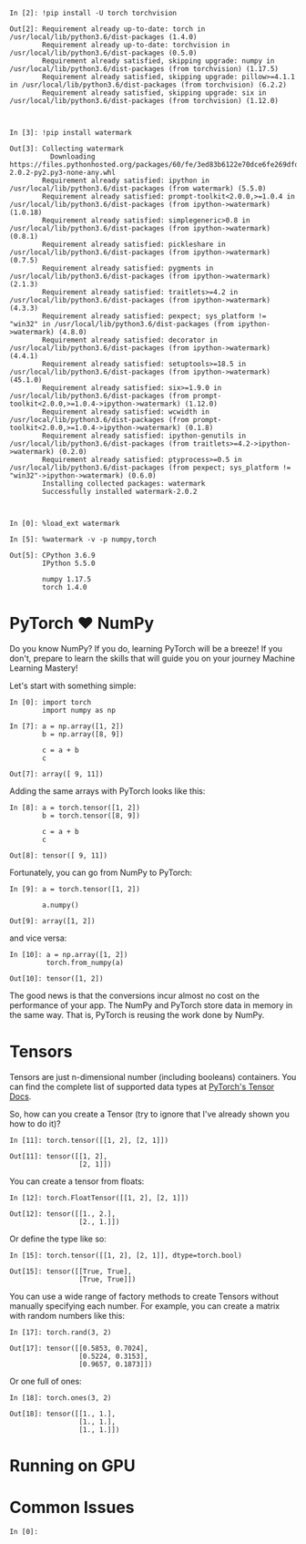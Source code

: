     In [2]: !pip install -U torch torchvision
    
    Out[2]: Requirement already up-to-date: torch in /usr/local/lib/python3.6/dist-packages (1.4.0)
            Requirement already up-to-date: torchvision in /usr/local/lib/python3.6/dist-packages (0.5.0)
            Requirement already satisfied, skipping upgrade: numpy in /usr/local/lib/python3.6/dist-packages (from torchvision) (1.17.5)
            Requirement already satisfied, skipping upgrade: pillow>=4.1.1 in /usr/local/lib/python3.6/dist-packages (from torchvision) (6.2.2)
            Requirement already satisfied, skipping upgrade: six in /usr/local/lib/python3.6/dist-packages (from torchvision) (1.12.0)



    In [3]: !pip install watermark
    
    Out[3]: Collecting watermark
              Downloading https://files.pythonhosted.org/packages/60/fe/3ed83b6122e70dce6fe269dfd763103c333f168bf91037add73ea4fe81c2/watermark-2.0.2-py2.py3-none-any.whl
            Requirement already satisfied: ipython in /usr/local/lib/python3.6/dist-packages (from watermark) (5.5.0)
            Requirement already satisfied: prompt-toolkit<2.0.0,>=1.0.4 in /usr/local/lib/python3.6/dist-packages (from ipython->watermark) (1.0.18)
            Requirement already satisfied: simplegeneric>0.8 in /usr/local/lib/python3.6/dist-packages (from ipython->watermark) (0.8.1)
            Requirement already satisfied: pickleshare in /usr/local/lib/python3.6/dist-packages (from ipython->watermark) (0.7.5)
            Requirement already satisfied: pygments in /usr/local/lib/python3.6/dist-packages (from ipython->watermark) (2.1.3)
            Requirement already satisfied: traitlets>=4.2 in /usr/local/lib/python3.6/dist-packages (from ipython->watermark) (4.3.3)
            Requirement already satisfied: pexpect; sys_platform != "win32" in /usr/local/lib/python3.6/dist-packages (from ipython->watermark) (4.8.0)
            Requirement already satisfied: decorator in /usr/local/lib/python3.6/dist-packages (from ipython->watermark) (4.4.1)
            Requirement already satisfied: setuptools>=18.5 in /usr/local/lib/python3.6/dist-packages (from ipython->watermark) (45.1.0)
            Requirement already satisfied: six>=1.9.0 in /usr/local/lib/python3.6/dist-packages (from prompt-toolkit<2.0.0,>=1.0.4->ipython->watermark) (1.12.0)
            Requirement already satisfied: wcwidth in /usr/local/lib/python3.6/dist-packages (from prompt-toolkit<2.0.0,>=1.0.4->ipython->watermark) (0.1.8)
            Requirement already satisfied: ipython-genutils in /usr/local/lib/python3.6/dist-packages (from traitlets>=4.2->ipython->watermark) (0.2.0)
            Requirement already satisfied: ptyprocess>=0.5 in /usr/local/lib/python3.6/dist-packages (from pexpect; sys_platform != "win32"->ipython->watermark) (0.6.0)
            Installing collected packages: watermark
            Successfully installed watermark-2.0.2



    In [0]: %load_ext watermark

    In [5]: %watermark -v -p numpy,torch
    
    Out[5]: CPython 3.6.9
            IPython 5.5.0
            
            numpy 1.17.5
            torch 1.4.0




# PyTorch ❤️ NumPy

Do you know NumPy? If you do, learning PyTorch will be a breeze! If you don't, prepare to learn the skills that will guide you on your journey Machine Learning Mastery!

Let's start with something simple:

    In [0]: import torch
            import numpy as np

    In [7]: a = np.array([1, 2])
            b = np.array([8, 9])
            
            c = a + b
            c
    
    Out[7]: array([ 9, 11])


Adding the same arrays with PyTorch looks like this:

    In [8]: a = torch.tensor([1, 2])
            b = torch.tensor([8, 9])
            
            c = a + b
            c
    
    Out[8]: tensor([ 9, 11])


Fortunately, you can go from NumPy to PyTorch:

    In [9]: a = torch.tensor([1, 2])
            
            a.numpy()
    
    Out[9]: array([1, 2])


 and vice versa:

    In [10]: a = np.array([1, 2])
             torch.from_numpy(a)
    
    Out[10]: tensor([1, 2])


The good news is that the conversions incur almost no cost on the performance of your app. The NumPy and PyTorch store data in memory in the same way. That is, PyTorch is reusing the work done by NumPy.

# Tensors

Tensors are just n-dimensional number (including booleans) containers. You can find the complete list of supported data types at [PyTorch's Tensor Docs](https://pytorch.org/docs/stable/tensors.html).

So, how can you create a Tensor (try to ignore that I've already shown you how to do it)?



    In [11]: torch.tensor([[1, 2], [2, 1]])
    
    Out[11]: tensor([[1, 2],
                     [2, 1]])


You can create a tensor from floats:

    In [12]: torch.FloatTensor([[1, 2], [2, 1]])
    
    Out[12]: tensor([[1., 2.],
                     [2., 1.]])


Or define the type like so:

    In [15]: torch.tensor([[1, 2], [2, 1]], dtype=torch.bool)
    
    Out[15]: tensor([[True, True],
                     [True, True]])


You can use a wide range of factory methods to create Tensors without manually specifying each number. For example, you can create a matrix with random numbers like this: 

    In [17]: torch.rand(3, 2)
    
    Out[17]: tensor([[0.5853, 0.7024],
                     [0.5224, 0.3153],
                     [0.9657, 0.1873]])


Or one full of ones:

    In [18]: torch.ones(3, 2)
    
    Out[18]: tensor([[1., 1.],
                     [1., 1.],
                     [1., 1.]])



# Running on GPU


# Common Issues

    In [0]: 

